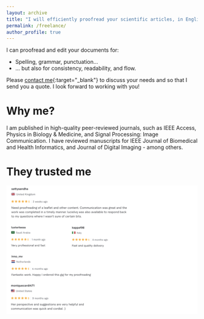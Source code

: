 ```yaml
---
layout: archive
title: "I will efficiently proofread your scientific articles, in English or French"
permalink: /freelance/
author_profile: true
---
```



I can proofread and edit your documents for:
* Spelling, grammar, punctuation...
* ... but also for consistency, readability, and flow.

Please [contact me](mailto:lucie.leveque@ensc.fr){:target="_blank"} to discuss your needs and so that I send you a quote. I look forward to working with you!

Why me?
======
I am published in high-quality peer-reviewed journals, such as IEEE Access, Physics in Biology & Medicine, and Signal Processing: Image Communication.
I have reviewed manuscripts for IEEE Journal of Biomedical and Health Informatics, and Journal of Digital Imaging - among others.

They trusted me
======

<p style="text-align:left;"><img src="/images/fiverr.png" alt="Avis"></p>
